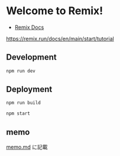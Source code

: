 # Welcome to Remix!

- [Remix Docs](https://remix.run/docs)

https://remix.run/docs/en/main/start/tutorial

## Development

```sh
npm run dev
```

## Deployment

```sh
npm run build
```

```sh
npm start
```

## memo

[memo.md](https://github.com/HKRK8569/remix-tutorial/blob/main/memo.md) に記載
